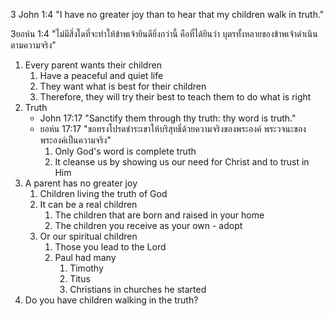 3 John 1:4 "I have no greater joy than to hear that my children walk in truth."

3ยอห์น 1:4 "ไม่มีสิ่งใดที่จะทำให้ข้าพเจ้ายินดียิ่งกว่านี้ คือที่ได้ยินว่า บุตรทั้งหลายของข้าพเจ้าดำเนินตามความจริง"

1. Every parent wants their children
    1. Have a peaceful and quiet life
    2. They want what is best for their children
    3. Therefore, they will try their best to teach them to do what is right
2. Truth
    - John 17:17 "Sanctify them through thy truth: thy word is truth."
    - ยอห์น 17:17 "ขอทรงโปรดชำระเขาให้บริสุทธิ์ด้วยความจริงของพระองค์ พระวจนะของพระองค์เป็นความจริง"
        1. Only God's word is complete truth
        2. It cleanse us by showing us our need for Christ and to trust in Him
3. A parent has no greater joy
    1. Children living the truth of God
    2. It can be a real children
        1. The children that are born and raised in your home
        2. The children you receive as your own - adopt
    3. Or our spiritual children
        1. Those you lead to the Lord
        2. Paul had many
            1. Timothy
            2. Titus
            3. Christians in churches he started
4. Do you have children walking in the truth?